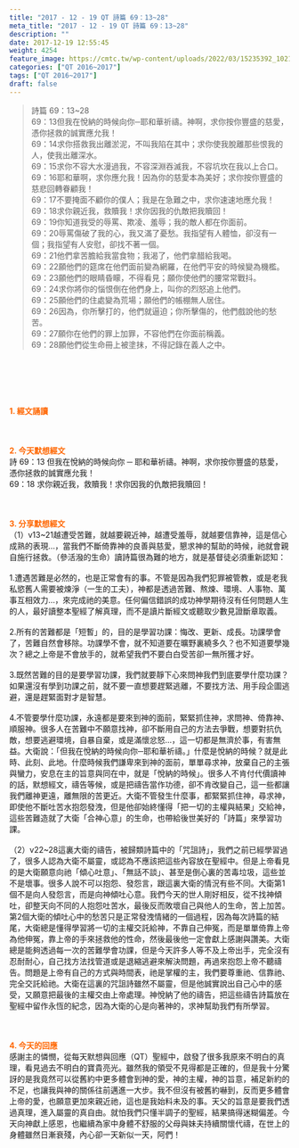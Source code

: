 ```yaml
---
title: "2017 - 12 - 19 QT 詩篇 69：13~28"
meta_title: "2017 - 12 - 19 QT 詩篇 69：13~28"
description: ""
date: 2017-12-19 12:55:45
weight: 4254
feature_image: https://cmtc.tw/wp-content/uploads/2022/03/15235392_10211799862337740_180693556567566654_o-1.webp
categories: ["QT 2016~2017"]
tags: ["QT 2016~2017"]
draft: false
---
```


<blockquote>詩篇 69：13~28<br />
69：13但我在悅納的時候向你─耶和華祈禱。神啊，求你按你豐盛的慈愛，憑你拯救的誠實應允我！<br />
69：14求你搭救我出離淤泥，不叫我陷在其中；求你使我脫離那些恨我的人，使我出離深水。<br />
69：15求你不容大水漫過我，不容深淵吞滅我，不容坑坎在我以上合口。<br />
69：16耶和華啊，求你應允我！因為你的慈愛本為美好；求你按你豐盛的慈悲回轉眷顧我！<br />
69：17不要掩面不顧你的僕人；我是在急難之中，求你速速地應允我！<br />
69：18求你親近我，救贖我！求你因我的仇敵把我贖回！<br />
69：19你知道我受的辱罵、欺凌、羞辱；我的敵人都在你面前。<br />
69：20辱罵傷破了我的心，我又滿了憂愁。我指望有人體恤，卻沒有一個；我指望有人安慰，卻找不著一個。<br />
69：21他們拿苦膽給我當食物；我渴了，他們拿醋給我喝。<br />
69：22願他們的筵席在他們面前變為網羅，在他們平安的時候變為機檻。<br />
69：23願他們的眼睛昏矇，不得看見；願你使他們的腰常常戰抖。<br />
69：24求你將你的惱恨倒在他們身上，叫你的烈怒追上他們。<br />
69：25願他們的住處變為荒場；願他們的帳棚無人居住。<br />
69：26因為，你所擊打的，他們就逼迫；你所擊傷的，他們戲說他的愁苦。<br />
69：27願你在他們的罪上加罪，不容他們在你面前稱義。<br />
69：28願他們從生命冊上被塗抹，不得記錄在義人之中。</blockquote><br />
&nbsp;<br />
<br />
&nbsp;<br />
<br />
<span style="color: #ff6600;"><strong>1. </strong><strong>經文誦讀</strong></span><br />
<br />
<span style="color: #ff6600;"><strong> </strong></span><br />
<br />
<span style="color: #ff6600;"><strong>2. 今天默想</strong><strong>經文<br />
</strong></span>詩 69：13 但我在悅納的時候向你 ─ 耶和華祈禱。神啊，求你按你豐盛的慈愛，憑你拯救的誠實應允我！<br />
69：18 求你親近我，救贖我！求你因我的仇敵把我贖回！<br />
<br />
&nbsp;<br />
<br />
<span style="color: #ff6600;"><strong>3. 分享默想經文<br />
</strong></span>（1）v13~21越遭受苦難，就越要親近神，越遭受羞辱，就越要信靠神，這是信心成熟的表現…，當我們不斷倚靠神的良善與慈愛，懇求神的幫助的時候，祂就會親自施行拯救。（參活潑的生命）讀詩篇很為難的地方，就是基督徒必須重新認知：<br />
<br />
1.遭遇苦難是必然的，也是正常會有的事。不管是因為我們犯罪被管教，或是老我私慾舊人需要被煉淨（一生的工夫），神都是透過苦難、熬煉、環境、人事物、萬事互相效力…，來完成祂的美意。任何偏信錯誤的成功神學期待沒有任何問題人生的人，最好讀整本聖經了解真理，而不是讀片斷經文或聽取少數見證斷章取義。<br />
<br />
2.所有的苦難都是「短暫」的，目的是學習功課：悔改、更新、成長。功課學會了，苦難自然會移除。功課學不會，就不知道要在曠野裏繞多久？也不知道要學幾次？總之上帝是不會放手的，就希望我們不要白白受苦卻一無所獲才好。<br />
<br />
3.既然苦難的目的是要學習功課，我們就要靜下心來問神我們到底要學什麼功課？如果還沒有學到功課之前，就不要一直想要趕緊逃離，不要找方法、用手段企圖逃避，還是趕緊面對才是智慧。<br />
<br />
4.不管要學什麼功課，永遠都是要來到神的面前，緊緊抓住神，求問神、倚靠神、順服神。很多人在苦難中不願意找神，卻不斷用自己的方法去爭戰，想要對抗仇敵，想要逃避環境，自暴自棄，或是滿懷忿怒…，這一切都是無濟於事，有害無益。大衛說：「但我在悅納的時候向你─耶和華祈禱。」什麼是悅納的時候？就是此時、此刻、此地。什麼時候我們謙卑來到神的面前，單單尋求神，放棄自己的主張與蠻力，安息在主的旨意與同在中，就是「悅納的時候」。很多人不肯付代價讀神的話，默想經文，禱告等候，或是把禱告當作功德，卻不肯改變自己，這一些都讓我們離神更遠，離無限的苦更近。大衛不管發生什麼事，都緊緊抓住神，尋求神，即使他不斷吐苦水抱怨發洩，但是他卻始終懂得「把一切的主權與結果」交給神，這些苦難造就了大衛「合神心意」的生命，也帶給後世美好的「詩篇」來學習功課。<br />
<br />
（2）v22~28這裏大衛的禱告，被歸類詩篇中的「咒詛詩」，我們之前已經學習過了，很多人認為大衛不屬靈，或認為不應該把這些內容放在聖經中。但是上帝看見的是大衛願意向祂「傾心吐意」、「無話不談」、甚至是倒心裏的苦毒垃圾，這些並不是壞事。很多人說不可以抱怨、發怨言，跟這裏大衛的情況有些不同。大衛第1個不是向人發怨言，而是向神傾吐心意。我們今天的世人剛好相反，從不找神傾吐，卻整天向不同的人抱怨吐苦水，最後反而敗壞自己與他人的生命，苦上加苦。第2個大衛的傾吐心中的愁苦只是正常發洩情緒的一個過程，因為每次詩篇的結尾，大衛總是懂得學習將一切的主權交託給神，不靠自己伸冤，而是單單倚靠上帝為他伸冤，靠上帝的手來拯救他的性命，然後最後他一定會獻上感謝與讚美。大衛總是能夠透過每一次的苦難學會功課，但是今天許多人等不及上帝出手，完全沒有忍耐耐心，自己找方法找管道或是退縮逃避來解決問題，再過來抱怨上帝不聽禱告。問題是上帝有自己的方式與時間表，祂是掌權的主，我們要尊重祂、信靠祂、完全交託給祂。大衛在這裏的咒詛詩雖然不屬靈，但是他誠實說出自己心中的感受，又願意把最後的主權交由上帝處理。神悅納了他的禱告，把這些禱告詩篇放在聖經中留作永恆的紀念，因為大衛的心是向著神的，求神幫助我們有所學習。<br />
<br />
&nbsp;<br />
<br />
<span style="color: #ff6600;"><strong>4. 今天的回應<br />
</strong></span>感謝主的憐憫，從每天默想與回應（QT）聖經中，啟發了很多我原來不明白的真理，看見過去不明白的寶貴亮光。雖然我的領受不見得都是正確的，但是我十分驚訝的是我竟然可以從舊約中更多體會到神的愛，神的主權，神的旨意，補足新約的不足，也讓我與神的關係往前邁進一大步。我不但沒有被舊約嚇到，反而更多體會上帝的愛，也願意更加來親近祂，這也是我始料未及的事。天父的旨意是要我們透過真理，進入屬靈的真自由。就怕我們只懂半調子的聖經，結果搞得迷糊偏差。今天向神獻上感恩，也繼續為家中身體不舒服的父母與妹夫持續關懷代禱，在世上的身體雖然日漸衰殘，內心卻一天新似一天，阿們！<br />
<br />
&nbsp;
        